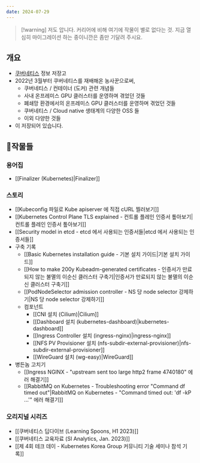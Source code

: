 ```yaml
---
date: 2024-07-29
---
```

> [!warning] 저도 압니다. 커리어에 비해 여기에 작물이 별로 없다는 것. 지금 열심히 마이그레이션 하는 중이니깐은 좀만 기달려 주시요.

## 개요

- [쿠버네티스](https://kubernetes.io/) 정보 저장고
- 2022년 3월부터 쿠버네티스를 재배해온 농사꾼으로써,
	- 쿠버네티스 / 컨테이너 (도커) 관련 개념들
	- 사내 온프레미스 GPU 클러스터를 운영하며 겪었던 것들
	- 폐쇄망 환경에서의 온프레미스 GPU 클러스터를 운영하며 겪었던 것들
	- 쿠버네티스 /  Cloud native 생태계의 다양한 OSS 들
	- 이외 다양한 것들
- 이 저장되어 있습니다.

## 작물들

### 용어집

- [[Finalizer (Kubernetes)|Finalizer]]

### 스토리

- [[Kubeconfig 파일로 Kube apiserver 에 직접 cURL 찔러보기]]
- [[Kubernetes Control Plane TLS explained - 컨트롤 플레인 인증서 톺아보기|컨트롤 플레인 인증서 톺아보기]]
- [[Security model in etcd - etcd 에서 사용되는 인증서들|etcd 에서 사용되는 인증서들]]
- 구축 기록
	- [[Basic Kubernetes installation guide - 기본 설치 가이드|기본 설치 가이드]]
	- [[How to make 200y Kubeadm-generated certificates - 인증서가 만료되지 않는 불멸의 이순신 클러스터 구축기|인증서가 만료되지 않는 불멸의 이순신 클러스터 구축기]]
	- [[PodNodeSelector admission controller - NS 당 node selector 강제하기|NS 당 node selector 강제하기]]
	- 컴포넌트
		- [[CNI 설치 (Cilium)|Cilium]]
		- [[Dashboard 설치 (kubernetes-dashboard)|kubernetes-dashboard]]
		- [[Ingress Controller 설치 (ingress-nginx)|ingress-nginx]]
		- [[NFS PV Provisioner 설치 (nfs-subdir-external-provisioner)|nfs-subdir-external-provisioner]]
		- [[WireGuard 설치 (wg-easy)|WireGuard]]
- 병든놈 고치기
	- [[Ingress NGINX - "upstream sent too large http2 frame 4740180" 에러 해결기]]
	- [[RabbitMQ on Kubernetes - Troubleshooting error "Command df timed out"|RabbitMQ on Kubernetes - "Command timed out: 'df -kP ...'" 에러 해결기]]

### 오리지널 시리즈

- [[쿠버네티스 딥다이브 (Learning Spoons, H1 2023)]]
- [[쿠버네티스 교육자료 (SI Analytics, Jan. 2023)]]
- [[제 4회 테크 데이 - Kubernetes Korea Group 커뮤니티 기술 세미나 참석 기록]]